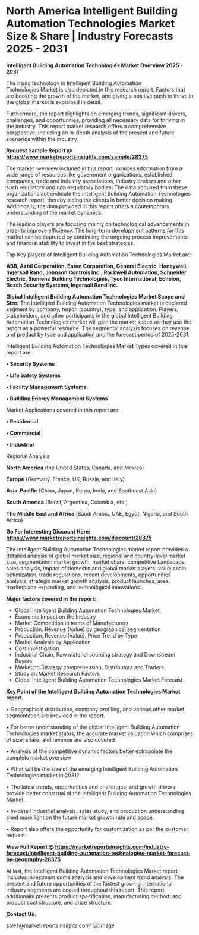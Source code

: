 # North America Intelligent Building Automation Technologies Market Size & Share | Industry Forecasts 2025 - 2031

<Strong> Intelligent Building Automation Technologies Market Overview 2025 - 2031</strong>

The rising technology in Intelligent Building Automation Technologies Market is also depicted in this research report. Factors that are boosting the growth of the market, and giving a positive push to thrive in the global market is explained in detail.

Furthermore, the report highlights on emerging trends, significant drivers, challenges, and opportunities, providing all necessary data for thriving in the industry. This report market research offers a comprehensive perspective, including an in-depth analysis of the present and future scenarios within the industry.

<strong>Request Sample Report @ <a href=https://www.marketreportsinsights.com/sample/28375>https://www.marketreportsinsights.com/sample/28375</a></strong>

The market overview included in this report provides information from a wide range of resources like government organizations, established companies, trade and industry associations, industry brokers and other such regulatory and non-regulatory bodies. The data acquired from these organizations authenticate the Intelligent Building Automation Technologies research report, thereby aiding the clients in better decision making. Additionally, the data provided in this report offers a contemporary understanding of the market dynamics.

The leading players are focusing mainly on technological advancements in order to improve efficiency. The long-term development patterns for this market can be captured by continuing the ongoing process improvements and financial stability to invest in the best strategies.

Top Key players of Intelligent Building Automation Technologies Market are:

<strong>ABB, Azbil Corporation, Eaton Corporation, General Electric, Honeywell, Ingersoll Rand, Johnson Controls Inc., Rockwell Automation, Schneider Electric, Siemens Building Technologies, Tyco International, Echelon, Bosch Security Systems, Ingersoll Rand Inc.</strong>

<strong><b>Global Intelligent Building Automation Technologies Market Scope and Size:</b></strong>
The Intelligent Building Automation Technologies market is declared segment by company, region (country), type, and application. Players, stakeholders, and other participants in the global Intelligent Building Automation Technologies market will gain the market scope as they use the report as a powerful resource. The segmental analysis focuses on revenue and product by type and application and the forecast period of 2025-2031.

Intelligent Building Automation Technologies Market Types covered in this report are:

<strong>• Security Systems

• Life Safety Systems

• Facility Management Systems

• Building Energy Management Systems</strong>

Market Applications covered in this report are:

<strong>• Residential

• Commercial

• Industrial</strong> 

Regional Analysis

<strong>North America</strong> (the United States, Canada, and Mexico)

<strong>Europe</strong> (Germany, France, UK, Russia, and Italy)

<strong>Asia-Pacific</strong> (China, Japan, Korea, India, and Southeast Asia)

<strong>South America</strong> (Brazil, Argentina, Colombia, etc.)

<strong>The Middle East and Africa</strong> (Saudi Arabia, UAE, Egypt, Nigeria, and South Africa)

<strong>Go For Interesting Discount Here: <a href=https://www.marketreportsinsights.com/discount/28375>https://www.marketreportsinsights.com/discount/28375</a></strong>

The Intelligent Building Automation Technologies market report provides a detailed analysis of global market size, regional and country-level market size, segmentation market growth, market share, competitive Landscape, sales analysis, impact of domestic and global market players, value chain optimization, trade regulations, recent developments, opportunities analysis, strategic market growth analysis, product launches, area marketplace expanding, and technological innovations.

<strong><b>Major factors covered in the report:</b></strong>
<ul>
  <li>Global Intelligent Building Automation Technologies Market </li>
  <li>Economic Impact on the Industry</li>
  <li>Market Competition in terms of Manufacturers</li>
  <li>Production, Revenue (Value) by geographical segmentation</li>
  <li>Production, Revenue (Value), Price Trend by Type</li>
  <li>Market Analysis by Application</li>
  <li>Cost Investigation</li>
  <li>Industrial Chain, Raw material sourcing strategy and Downstream Buyers</li>
  <li>Marketing Strategy comprehension, Distributors and Traders</li>
  <li>Study on Market Research Factors</li>
  <li>Global Intelligent Building Automation Technologies Market Forecast</li>
</ul>

<strong><b>Key Point of the Intelligent Building Automation Technologies Market report:</b></strong>

• Geographical distribution, company profiling, and various other market segmentation are provided in the report.

• For better understanding of the global Intelligent Building Automation Technologies market status, the accurate market valuation which comprises of size, share, and revenue are also covered.

• Analysis of the competitive dynamic factors better extrapolate the complete market overview

• What will be the size of the emerging Intelligent Building Automation Technologies market in 2031?

• The latest trends, opportunities and challenges, and growth drivers provide better construal of the Intelligent Building Automation Technologies Market.

• In-detail industrial analysis, sales study, and production understanding shed more light on the future market growth rate and scope.

• Report also offers the opportunity for customization as per the customer request.

<strong><b>View Full Report @ <a href=https://marketreportsinsights.com/industry-forecast/intelligent-building-automation-technologies-market-forecast-by-geography-28375>https://marketreportsinsights.com/industry-forecast/intelligent-building-automation-technologies-market-forecast-by-geography-28375</a></b></strong>


At last, the Intelligent Building Automation Technologies Market report includes investment come analysis and development trend analysis. The present and future opportunities of the fastest growing international industry segments are coated throughout this report. This report additionally presents product specification, manufacturing method, and product cost structure, and price structure.

<strong>Contact Us:</strong>

sales@marketreportsinsights.com"
![image](https://github.com/user-attachments/assets/87b75316-6581-493f-b0d4-7ddf81578a34)

